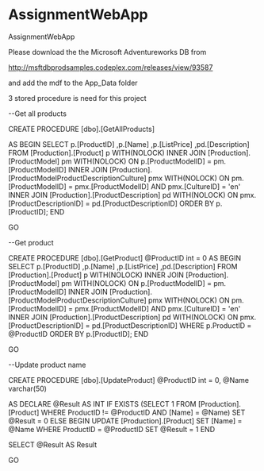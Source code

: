 # AssignmentWebApp
AssignmentWebApp

Please download the the Microsoft Adventureworks DB from 

http://msftdbprodsamples.codeplex.com/releases/view/93587 

and add the mdf to the App_Data folder

 3 stored procedure is need for this project
 
 
 
 --Get all products
 
CREATE PROCEDURE [dbo].[GetAllProducts]
	
AS
BEGIN
	SELECT 
		p.[ProductID] 
		,p.[Name] 
		,p.[ListPrice]
		,pd.[Description] 
	FROM [Production].[Product] p WITH(NOLOCK)
    INNER JOIN [Production].[ProductModel] pm WITH(NOLOCK)
    ON p.[ProductModelID] = pm.[ProductModelID] 
    INNER JOIN [Production].[ProductModelProductDescriptionCulture] pmx WITH(NOLOCK)
    ON pm.[ProductModelID] = pmx.[ProductModelID] AND pmx.[CultureID] = 'en'
    INNER JOIN [Production].[ProductDescription] pd WITH(NOLOCK)
    ON pmx.[ProductDescriptionID] = pd.[ProductDescriptionID]
	ORDER BY p.[ProductID];
END

GO


--Get product

CREATE PROCEDURE [dbo].[GetProduct]
	@ProductID int = 0
AS
BEGIN
	SELECT 
    p.[ProductID] 
    ,p.[Name] 
	,p.[ListPrice]
    ,pd.[Description] 
	FROM [Production].[Product] p WITH(NOLOCK)
    INNER JOIN [Production].[ProductModel] pm WITH(NOLOCK)
    ON p.[ProductModelID] = pm.[ProductModelID] 
    INNER JOIN [Production].[ProductModelProductDescriptionCulture] pmx WITH(NOLOCK)
    ON pm.[ProductModelID] = pmx.[ProductModelID] AND pmx.[CultureID] = 'en'
    INNER JOIN [Production].[ProductDescription] pd WITH(NOLOCK)
    ON pmx.[ProductDescriptionID] = pd.[ProductDescriptionID]
	WHERE p.ProductID = @ProductID
	ORDER BY p.[ProductID];
END

GO


--Update product name

CREATE PROCEDURE [dbo].[UpdateProduct]
	@ProductID int = 0,
	@Name varchar(50)
		
AS
DECLARE @Result AS INT
IF EXISTS (SELECT 1 FROM [Production].[Product] WHERE ProductID != @ProductID AND [Name] = @Name) 
 SET @Result = 0
ELSE
BEGIN
  UPDATE [Production].[Product] SET [Name] = @Name WHERE ProductID = @ProductID
  SET @Result = 1
END

SELECT @Result AS Result

GO
